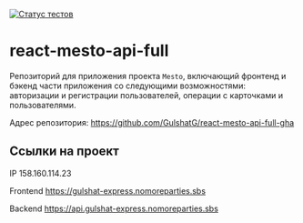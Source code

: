 [![Статус тестов](../../actions/workflows/tests.yml/badge.svg)](../../actions/workflows/tests.yml)

# react-mesto-api-full
Репозиторий для приложения проекта `Mesto`, включающий фронтенд и бэкенд части приложения со следующими возможностями: авторизации и регистрации пользователей, операции с карточками и пользователями.



Адрес репозитория: https://github.com/GulshatG/react-mesto-api-full-gha

## Ссылки на проект

IP 158.160.114.23

Frontend https://gulshat-express.nomoreparties.sbs

Backend https://api.gulshat-express.nomoreparties.sbs
